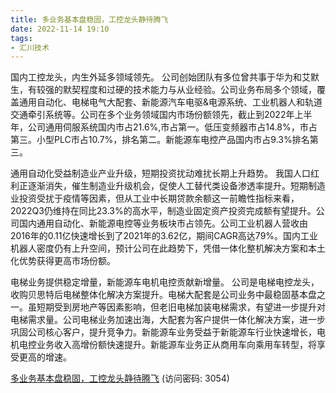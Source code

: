 ```yaml
---
title: 多业务基本盘稳固，工控龙头静待腾飞
date: 2022-11-14 19:10
tags:
- 汇川技术
---
```

国内工控龙头，内生外延多领域领先。
公司创始团队有多位曾共事于华为和艾默生，有较强的默契程度和过硬的技术能力与从业经验。公司业务布局多个领域，覆盖通用自动化、电梯电气大配套、新能源汽车电驱&电源系统、工业机器人和轨道交通牵引系统等。公司在多个业务领域国内市场份额领先，截止到2022年上半年，公司通用伺服系统国内市占21.6%,市占第一。低压变频器市占14.8%，市占第三。小型PLC市占10.7%，排名第二。新能源车电控产品国内市占9.3%排名第三。

通用自动化受益制造业产业升级，短期投资扰动难扰长期上升趋势。
我国人口红利正逐渐消失，催生制造业升级机会，促使人工替代类设备渗透率提升。短期制造业投资受扰于疫情等因素，但从工业中长期贷款余额这一前瞻性指标来看，2022Q3仍维持在同比23.3%的高水平，制造业固定资产投资完成额有望提升。公司国内通用自动化、新能源电控等业务板块市占领先。公司工业机器人营收由2016年的0.11亿快速增长到了2021年的3.62亿，期间CAGR高达79%。国内工业机器人密度仍有上升空间，预计公司在此趋势下，凭借一体化整机解决方案和本土化优势获得更高市场份额。
<!-- more -->
电梯业务提供稳定增量，新能源车电机电控贡献新增量。
公司是电梯电控龙头，收购贝思特后电梯整体化解决方案提升。电梯大配套是公司业务中最稳固基本盘之一。虽短期受到房地产等因素影响，但老旧电梯加装电梯需求，有望进一步提升对电梯需求量。公司电梯业务加速出海，大配套为客户提供一体化解决方案，进一步巩固公司核心客户，提升竞争力。新能源车业务受益于新能源车行业快速增长，电机电控业务收入高增份额快速提升。新能源车业务正从商用车向乘用车转型，将享受更高的增速。

[多业务基本盘稳固，工控龙头静待腾飞](https://url12.ctfile.com/f/3948612-723573321-419840?p=3054)
(访问密码: 3054)

